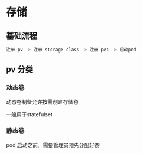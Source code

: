 # 存储

## 基础流程

```sh
注册 pv -> 注册 storage class -> 注册 pvc -> 启动pod
```

## pv 分类

### 动态卷

动态卷制备允许按需创建存储卷

一般用于statefulset

### 静态卷

pod 启动之前，需要管理员预先分配好卷
